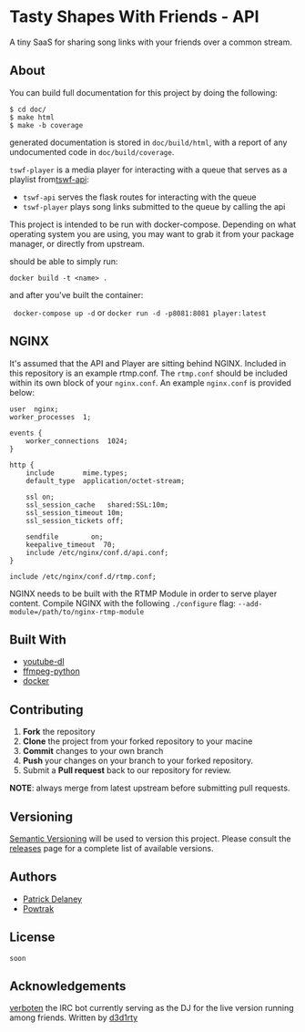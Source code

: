 Tasty Shapes With Friends - API
===============================

A tiny SaaS for sharing song links with your friends over a common stream.

About
-----

You can build full documentation for this project by doing the following:
```
$ cd doc/
$ make html
$ make -b coverage
```
generated documentation is stored in `doc/build/html`, with a report of any
undocumented code in `doc/build/coverage`.

`tswf-player` is a media player for interacting with a queue that serves as a
playlist from[tswf-api](https://github.com/ptdel/tswf-api):

* `tswf-api` serves the flask routes for interacting with the queue
* `tswf-player` plays song links submitted to the queue by calling the api


This project is intended to be run with docker-compose. Depending on
what operating system you are using, you may want to grab it from your
package manager, or directly from upstream.

should be able to simply run:

``` docker build -t <name> . ```

and after you've built the container:

``` docker-compose up -d```
or
``` docker run -d -p8081:8081 player:latest ```

## NGINX

It's assumed that the API and Player are sitting behind NGINX.
Included in this repository is an example rtmp.conf. The `rtmp.conf`
should be included within its own block of your `nginx.conf`.
An example `nginx.conf` is provided below:

```
user  nginx;
worker_processes  1;

events {
    worker_connections  1024;
}

http {
    include       mime.types;
    default_type  application/octet-stream;

    ssl on;
    ssl_session_cache	shared:SSL:10m;
    ssl_session_timeout	10m;
    ssl_session_tickets	off;

    sendfile        on;
    keepalive_timeout  70;
    include /etc/nginx/conf.d/api.conf;
}

include /etc/nginx/conf.d/rtmp.conf;
```

NGINX needs to be built with the RTMP Module in order to serve
player content.  Compile NGINX with the following `./configure`
flag:
```--add-module=/path/to/nginx-rtmp-module```

Built With
----------

* [youtube-dl](http://rg3.github.io/youtube-dl/)
* [ffmpeg-python](https://github.com/kkroening/ffmpeg-python)
* [docker](www.docker.com)

Contributing
------------

 1. **Fork** the repository
 2. **Clone** the project from your forked repository to your macine
 3. **Commit** changes to your own branch
 4. **Push** your changes on your branch to your forked repository.
 5. Submit a **Pull request** back to our repository for review.

**NOTE**: always merge from latest upstream before submitting pull requests.

Versioning
----------

[Semantic Versioning](https://www.semver.org/) will be used to version this project.
Please consult the [releases](https://github.com/ptdel/twsf-player/releases)
page for a complete list of available versions.

Authors
-------

* [Patrick Delaney](https://github.com/ptdel)
* [Powtrak](https://github.com/powtrak)

License
-------

`soon`

Acknowledgements
----------------
[verboten](https://www.github.com/d3d1rty/verboten) the IRC bot currently
serving as the DJ for the live version running among friends. Written by
[d3d1rty](https://www.github.com/d3d1rty)
